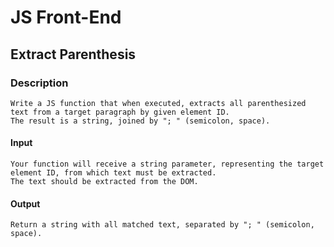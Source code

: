 # JS Front-End

## Extract Parenthesis

### Description
    Write a JS function that when executed, extracts all parenthesized text from a target paragraph by given element ID. 
    The result is a string, joined by "; " (semicolon, space).
#### Input
    Your function will receive a string parameter, representing the target element ID, from which text must be extracted. 
    The text should be extracted from the DOM.
#### Output
    Return a string with all matched text, separated by "; " (semicolon, space).